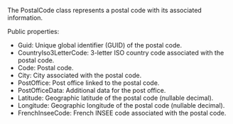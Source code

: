 The PostalCode class represents a postal code with its associated information.

Public properties:
- Guid: Unique global identifier (GUID) of the postal code.
- CountryIso3LetterCode: 3-letter ISO country code associated with the postal code.
- Code: Postal code.
- City: City associated with the postal code.
- PostOffice: Post office linked to the postal code.
- PostOfficeData: Additional data for the post office.
- Latitude: Geographic latitude of the postal code (nullable decimal).
- Longitude: Geographic longitude of the postal code (nullable decimal).
- FrenchInseeCode: French INSEE code associated with the postal code.
